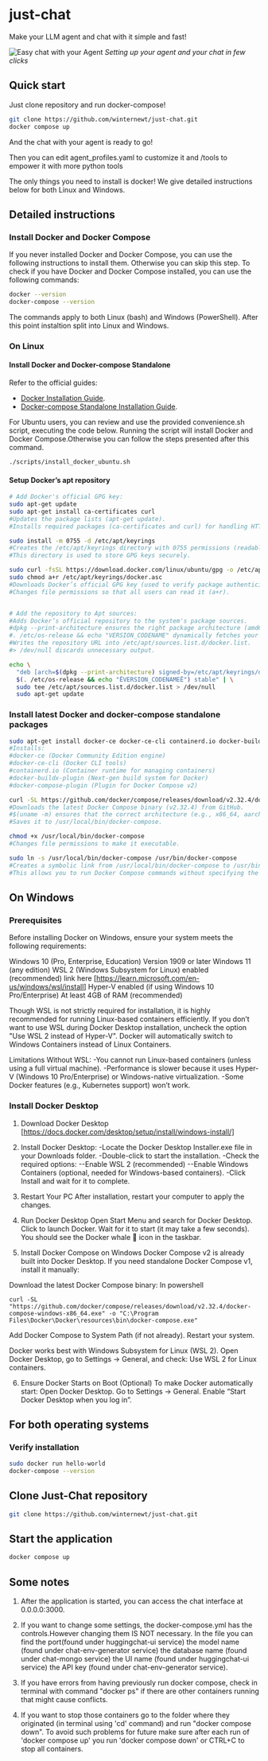 # just-chat
Make your LLM agent and chat with it simple and fast!

![Easy chat with your Agent](images/screenshot.jpg)
*Setting up your agent and your chat in few clicks*

## Quick start

Just clone repository and run docker-compose!
```bash
git clone https://github.com/winternewt/just-chat.git
docker compose up
```
And the chat with your agent is ready to go!

Then you can edit agent_profiles.yaml to customize it and /tools to empower it with more python tools

The only things you need to install is docker! We give detailed instructions below for both Linux and Windows.

## Detailed instructions

### Install Docker and Docker Compose
If you never installed Docker and Docker Compose, you can use the following instructions to install them. Otherwise you can skip this step.
To check if you have Docker and Docker Compose installed, you can use the following commands:

```bash
docker --version
docker-compose --version
```
The commands apply to both Linux (bash) and Windows (PowerShell). After this point instaltion split into Linux and Windows.


### On Linux
#### Install Docker and Docker-compose Standalone

Refer to the official guides: 
 - [Docker Installation Guide](https://docs.docker.com/engine/install/ubuntu/).
 - [Docker-compose Standalone Installation Guide](https://docs.docker.com/compose/install/standalone/).
 
 For Ubuntu users, you can review and use the provided convenience.sh script, executing the code below. Running the script will install Docker and Docker Compose.Otherwise you can follow the steps presented after this command.

  ```bash
  ./scripts/install_docker_ubuntu.sh
  ```


#### Setup Docker’s apt repository

```bash
# Add Docker's official GPG key:
sudo apt-get update
sudo apt-get install ca-certificates curl
#Updates the package lists (apt-get update).
#Installs required packages (ca-certificates and curl) for handling HTTPS-based repositories.

sudo install -m 0755 -d /etc/apt/keyrings
#Creates the /etc/apt/keyrings directory with 0755 permissions (readable and executable by everyone, writable only by the owner).
#This directory is used to store GPG keys securely.

sudo curl -fsSL https://download.docker.com/linux/ubuntu/gpg -o /etc/apt/keyrings/docker.asc
sudo chmod a+r /etc/apt/keyrings/docker.asc
#Downloads Docker’s official GPG key (used to verify package authenticity) and saves it to /etc/apt/keyrings/docker.asc.
#Changes file permissions so that all users can read it (a+r).


# Add the repository to Apt sources:
#Adds Docker’s official repository to the system's package sources.
#dpkg --print-architecture ensures the right package architecture (amd64, arm64, etc.).
#. /etc/os-release && echo "VERSION_CODENAME" dynamically fetches your Ubuntu version codename (e.g., jammy for Ubuntu 22.04).
#Writes the repository URL into /etc/apt/sources.list.d/docker.list.
#> /dev/null discards unnecessary output.

echo \
  "deb [arch=$(dpkg --print-architecture) signed-by=/etc/apt/keyrings/docker.asc] https://download.docker.com/linux/ubuntu \
  $(. /etc/os-release && echo "ЁVERSION_CODENAMEЁ") stable" | \
  sudo tee /etc/apt/sources.list.d/docker.list > /dev/null
  sudo apt-get update

```


### Install latest Docker and docker-compose standalone packages

```bash
sudo apt-get install docker-ce docker-ce-cli containerd.io docker-buildx-plugin docker-compose-plugin
#Installs:
#docker-ce (Docker Community Edition engine)
#docker-ce-cli (Docker CLI tools)
#containerd.io (Container runtime for managing containers)
#docker-buildx-plugin (Next-gen build system for Docker)
#docker-compose-plugin (Plugin for Docker Compose v2)

curl -SL https://github.com/docker/compose/releases/download/v2.32.4/docker-compose-linux-$(uname -m) -o /usr/local/bin/docker-compose
#Downloads the latest Docker Compose binary (v2.32.4) from GitHub.
#$(uname -m) ensures that the correct architecture (e.g., x86_64, aarch64) is downloaded.
#Saves it to /usr/local/bin/docker-compose.

chmod +x /usr/local/bin/docker-compose
#Changes file permissions to make it executable.

sudo ln -s /usr/local/bin/docker-compose /usr/bin/docker-compose
#Creates a symbolic link from /usr/local/bin/docker-compose to /usr/bin/docker-compose.
#This allows you to run Docker Compose commands without specifying the full path.
```


## On Windows

### Prerequisites
Before installing Docker on Windows, ensure your system meets the following requirements:

Windows 10 (Pro, Enterprise, Education) Version 1909 or later
Windows 11 (any edition)
WSL 2 (Windows Subsystem for Linux) enabled (recommended) link here [https://learn.microsoft.com/en-us/windows/wsl/install]
Hyper-V enabled (if using Windows 10 Pro/Enterprise)
At least 4GB of RAM (recommended)

Though WSL is not strictly required for installation, it is highly recommended for running Linux-based containers efficiently.
If you don’t want to use WSL during Docker Desktop installation, uncheck the option "Use WSL 2 instead of Hyper-V".
Docker will automatically switch to Windows Containers instead of Linux Containers.

Limitations Without WSL:
-You cannot run Linux-based containers (unless using a full virtual machine).
-Performance is slower because it uses Hyper-V (Windows 10 Pro/Enterprise) or Windows-native virtualization.
-Some Docker features (e.g., Kubernetes support) won’t work.


### Install Docker Desktop
1. Download Docker Desktop [https://docs.docker.com/desktop/setup/install/windows-install/]

2. Install Docker Desktop:
-Locate the Docker Desktop Installer.exe file in your Downloads folder.
-Double-click to start the installation.
-Check the required options:
--Enable WSL 2 (recommended)
--Enable Windows Containers (optional, needed for Windows-based containers).
-Click Install and wait for it to complete.

3. Restart Your PC
After installation, restart your computer to apply the changes.

4. Run Docker Desktop
Open Start Menu and search for Docker Desktop.
Click to launch Docker.
Wait for it to start (it may take a few seconds).
You should see the Docker whale 🐳 icon in the taskbar.

5. Install Docker Compose on Windows
Docker Compose v2 is already built into Docker Desktop. 
If you need standalone Docker Compose v1, install it manually:

Download the latest Docker Compose binary:
In powershell
```
curl -SL "https://github.com/docker/compose/releases/download/v2.32.4/docker-compose-windows-x86_64.exe" -o "C:\Program Files\Docker\Docker\resources\bin\docker-compose.exe"
```

Add Docker Compose to System Path (if not already).
Restart your system.

Docker works best with Windows Subsystem for Linux (WSL 2). 
Open Docker Desktop, go to Settings → General, and check:
Use WSL 2 for Linux containers.

6. Ensure Docker Starts on Boot (Optional)
To make Docker automatically start:
Open Docker Desktop.
Go to Settings → General.
Enable “Start Docker Desktop when you log in”.


## For both operating systems

### Verify installation

```bash
sudo docker run hello-world
docker-compose --version
```

## Clone Just-Chat repository
```bash
git clone https://github.com/winternewt/just-chat.git
```

## Start the application
```bash
docker compose up
```


## Some notes
1. After the application is started, you can access the chat interface at 0.0.0.0:3000.

2. If you want to change some settings, the docker-compose.yml has the controls.However changing them IS NOT necessary. In the file you can find 
  the port(found under huggingchat-ui service)
  the model name (found under chat-env-generator service)
  the database name (found under chat-mongo service)
  the UI name (found under huggingchat-ui service)
  the API key (found under chat-env-generator service).

3. If you have errors from having previously run docker compose, check in terminal with command "docker ps" if there are other containers running that might cause conflicts.

4. If you want to stop those containers go to the folder where they originated (in terminal using 'cd' command) and run "docker compose down". To avoid such problems for future make sure after each run of 'docker compose up' you run 'docker compose down' or CTRL+C to stop all containers.
